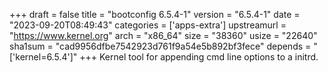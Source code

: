 +++
draft = false
title = "bootconfig 6.5.4-1"
version = "6.5.4-1"
date = "2023-09-20T08:49:43"
categories = ['apps-extra']
upstreamurl = "https://www.kernel.org"
arch = "x86_64"
size = "38360"
usize = "22640"
sha1sum = "cad9956dfbe7542923d761f9a54e5b892bf3fece"
depends = "['kernel=6.5.4']"
+++
Kernel tool for appending cmd line options to a initrd.